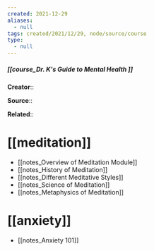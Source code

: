 ```yaml
---
created: 2021-12-29 
aliases:
  - null
tags: created/2021/12/29, node/source/course
type:
  - null 
---
```


##### [[course_Dr. K's Guide to Mental Health ]]
 **Creator**:: 
 
**Source**::

**Related**:: 

# [[meditation]]
- [[notes_Overview of Meditation Module]]
- [[notes_History of Meditation]]
- [[notes_Different Meditative Styles]]
- [[notes_Science of Meditation]]
- [[notes_Metaphysics of Meditation]]
# [[anxiety]]
- [[notes_Anxiety 101]]